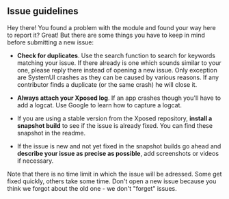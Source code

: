 ## Issue guidelines

Hey there! You found a problem with the module and found your way here to report it? Great! But there are some things you have to keep in mind before submitting a new issue:

* **Check for duplicates**. Use the search function to search for keywords matching your issue. If there already is one which sounds similar to your one, please reply there instead of opening a new issue. Only exception are SystemUI crashes as they can be caused by various reasons. If any contributor finds a duplicate (or the same crash) he will close it.

* **Always attach your Xposed log**. If an app crashes though you'll have to add a logcat. Use Google to learn how to capture a logcat.

* If you are using a stable version from the Xposed repository, **install a snapshot build** to see if the issue is already fixed. You can find these snapshot in the readme.

* If the issue is new and not yet fixed in the snapshot builds go ahead and **describe your issue as precise as possible**, add screenshots or videos if necessary.

Note that there is no time limit in which the issue will be adressed. Some get fixed quickly, others take some time. Don't open a new issue because you think we forgot about the old one - we don't "forget" issues.
